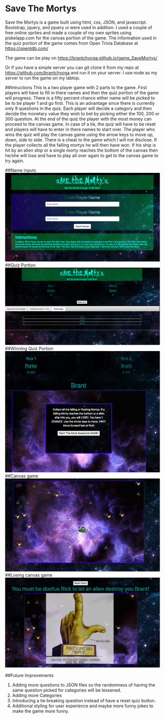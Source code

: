 # Save The Mortys
Save the Mortys is a game built using html, css, JSON, and javascript. Bootstrap, jquery, and jquery ui were used in addition. I used a couple of free online sprites and made a couple of my own sprites using piskelapp.com for the canvas portion of the game. The information used in the quiz portion of the game comes from Open Trivia Database at https://opentdb.com/

The game can be play on https://brantchyoga.github.io/game_SaveMortys/

Or if you have a simple server you can git clone it from my repo at https://github.com/brantchyoga and run it on your server. I use node as my server to run the game on my labtop.


##Intructions
This is a two player game with 2 parts to the game. First players will have to fill in there names and then the quiz portion of the game will progress. There is a fifty percent chance either name will be picked to be to be player 1 and go first. This is an advantage since there is currently only 9 questions in the quiz. Each player will decide a category and then decide the monetary value they wish to bet by picking either the 100, 200 or 300 question. At the end of the quiz the player with the most money can proceed to the canvas game. In case of a tie, the quiz will have to be reset and players will have to enter in there names to start over. The player who wins the quiz will play the canvas game using the arrow keys to move up, down, side to side. There is a cheat to the game which I will not disclose. If the player collects all the falling mortys he will then have won. If his ship is hit by an alien ship or a single morty reaches the bottom of the canvas then he/she will lose and have to play all over again to get to the canvas game to try again.

##Name inputs
![screenshot](screenshot1.png)
##Quiz Portion
![screenshot](screenshot2.png)
##Winning Quiz Portion
![screenshot](screenshot3.png)
##Canvas game
![screenshot](screenshot4.png)
##Losing canvas game
![screenshot](screenshot5.png)

##Future Improvements
1. Adding more questions to JSON files so the randomness of having the same question picked for categories will be lessened.
2. Adding more Categories
3. Introducing a tie breaking question instead of have a reset quiz button.
4. Additional styling for user experience and maybe more funny jokes to make the game more funny.